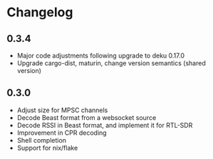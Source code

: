 # Changelog

## 0.3.4

- Major code adjustments following upgrade to deku 0.17.0
- Upgrade cargo-dist, maturin, change version semantics (shared version)

## 0.3.0

- Adjust size for MPSC channels
- Decode Beast format from a websocket source
- Decode RSSI in Beast format, and implement it for RTL-SDR
- Improvement in CPR decoding
- Shell completion
- Support for nix/flake
